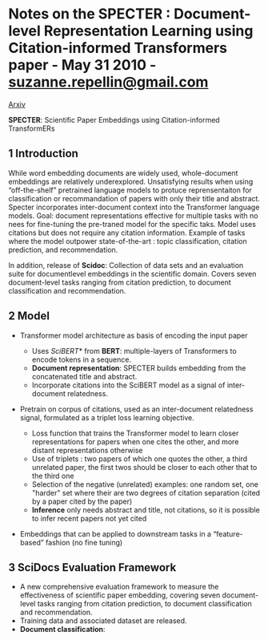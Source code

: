 # Notes on the SPECTER : Document-level Representation Learning using Citation-informed Transformers paper - May 31 2010 - suzanne.repellin@gmail.com
[Arxiv](https://arxiv.org/pdf/2004.07180.pdf)

**SPECTER**: Scientific Paper Embeddings using Citation-informed TransformERs

## 1 Introduction
While word embedding documents are widely used, whole-document embeddings are relatively underexplored.
Unsatisfying results when using “off-the-shelf” pretrained language models to protuce reprensentaiton for classification or recommandation of papers with only their title and abstract.
Specter incorporates inter-document context into the Transformer language models.
Goal: document representations effective for multiple tasks with no nees for fine-tuning the pre-traned model for the specific taks.
Model uses citations but does not require any citation information.
Example of tasks where the model outpower state-of-the-art : topic classification, citation prediction, and recommendation.

In addition, release of **Scidoc**: Collection of data sets and an evaluation suite for documentlevel embeddings in the scientific domain. Covers seven document-level tasks ranging from citation prediction, to document classification and recommendation.

## 2 Model
- Transformer model architecture as basis of encoding the input paper
  - Uses *SciBERT** from **BERT**: multiple-layers of Transformers to encode tokens in a sequence.
  - **Document representation**: SPECTER builds embedding from the concatenated title and abstract.
  - Incorporate citations into the SciBERT model as a signal of inter-document relatedness.
  
- Pretrain on corpus of citations, used as an inter-document relatedness signal, formulated as a triplet loss learning objective.
  - Loss function that trains the Transformer model to learn closer representations for papers when one cites the other, and more distant representations otherwise
  - Use of triplets : two papers of which one quotes the other, a third unrelated paper, the first twos should be closer to each other that to the third one
  - Selection of the negative (unrelated) examples: one random set, one "harder" set where their are two degrees of citation separation (cited by a paper cited by the paper)
  - **Inference** only needs abstract and title, not citations, so it is possible to infer recent papers not yet cited
  
- Embeddings that can be applied to downstream tasks in a “feature-based” fashion (no fine tuning)

## 3 SciDocs Evaluation Framework
- A new comprehensive evaluation framework to measure the effectiveness of scientific paper embedding, covering seven document-level tasks ranging from citation prediction, to document classification and recommendation. 
- Training data and associated dataset are released.
- **Document classification**: 
